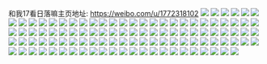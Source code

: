 和我17看日落嘛主页地址: https://weibo.com/u/1772318102 
![](https://wx4.sinaimg.cn/mw2000/69a36d96ly1h8wcceezfmj20u011in66.jpg) 
![](https://wx4.sinaimg.cn/mw2000/69a36d96ly1h8wccfaqwxj20u0140wn6.jpg) 
![](https://wx4.sinaimg.cn/mw2000/69a36d96ly1h8wccf3yawj20u0140dnq.jpg) 
![](https://wx4.sinaimg.cn/mw2000/69a36d96ly1h8wccepjidj20u0140am9.jpg) 
![](https://wx4.sinaimg.cn/mw2000/69a36d96ly1h8tyufork7j20u0140n9s.jpg) 
![](https://wx4.sinaimg.cn/mw2000/69a36d96ly1h8tyug3wchj20u0142dq5.jpg) 
![](https://wx4.sinaimg.cn/mw2000/69a36d96ly1h8tyugmmrwj20u013gwr7.jpg) 
![](https://wx4.sinaimg.cn/mw2000/69a36d96ly1h8tyuhcqjdj20u0140gz2.jpg) 
![](https://wx4.sinaimg.cn/mw2000/69a36d96ly1h8tyw3m0qwj20u00u0wmu.jpg) 
![](https://wx4.sinaimg.cn/mw2000/69a36d96ly1h8tyw43df7j20u01407ex.jpg) 
![](https://wx4.sinaimg.cn/mw2000/69a36d96ly1h8lviur1ikj20u013iwla.jpg) 
![](https://wx4.sinaimg.cn/mw2000/69a36d96ly1h8ae6lamwuj21120u0n5i.jpg) 
![](https://wx4.sinaimg.cn/mw2000/69a36d96ly1h8aehp1ovaj20u0140413.jpg) 
![](https://wx4.sinaimg.cn/mw2000/69a36d96ly1h85vldg0jgj20u01io1cc.jpg) 
![](https://wx4.sinaimg.cn/mw2000/69a36d96ly1h85vlf2z1bj20u01904hh.jpg) 
![](https://wx4.sinaimg.cn/mw2000/69a36d96ly1h85vlhdqwzj20u01901fj.jpg) 
![](https://wx4.sinaimg.cn/mw2000/69a36d96ly1h85vlih718j20u0190naq.jpg) 
![](https://wx4.sinaimg.cn/mw2000/69a36d96ly1h85vm4jy37j20u0140nav.jpg) 
![](https://wx4.sinaimg.cn/mw2000/69a36d96ly1h85vlj12hoj21400u0n4p.jpg) 
![](https://wx4.sinaimg.cn/mw2000/69a36d96ly1h7xzasv356j20u01syh6e.jpg) 
![](https://wx4.sinaimg.cn/mw2000/69a36d96ly1h7pz0gok7rj20u0140aiv.jpg) 
![](https://wx4.sinaimg.cn/mw2000/69a36d96ly1h7pz0jzhgsj20u0140thk.jpg) 
![](https://wx4.sinaimg.cn/mw2000/69a36d96ly1h7pz1ct2smj20u0192n4u.jpg) 
![](https://wx4.sinaimg.cn/mw2000/69a36d96ly1h7pz0a28fjj20u01407dg.jpg) 
![](https://wx4.sinaimg.cn/mw2000/69a36d96ly1h7pz0di42lj20u0140wo7.jpg) 
![](https://wx4.sinaimg.cn/mw2000/69a36d96ly1h7pz27we0xj20u0140wnu.jpg) 
![](https://wx4.sinaimg.cn/mw2000/69a36d96ly1h7pz0n0l38j20k00zkqa1.jpg) 
![](https://wx4.sinaimg.cn/mw2000/69a36d96ly1h7pz0qii7tj20k00zk7c0.jpg) 
![](https://wx4.sinaimg.cn/mw2000/69a36d96ly1h7pz0tte2mj20u0140k1c.jpg) 
![](https://wx4.sinaimg.cn/mw2000/69a36d96ly1h7jo3wj86ij20u0140n3h.jpg) 
![](https://wx4.sinaimg.cn/mw2000/69a36d96ly1h7jo3unb49j20u00wudiz.jpg) 
![](https://wx4.sinaimg.cn/mw2000/69a36d96ly1h7jo3z95u4j20u00u2q7d.jpg) 
![](https://wx4.sinaimg.cn/mw2000/69a36d96ly1h7fkcs0kcmj20k00zk75k.jpg) 
![](https://wx4.sinaimg.cn/mw2000/69a36d96ly1h6kwckwlqnj20u011ktht.jpg) 
![](https://wx4.sinaimg.cn/mw2000/69a36d96ly1h6kwhlglowj20sg47p4qp.jpg) 
![](https://wx4.sinaimg.cn/mw2000/69a36d96ly1h6kwhlyhcfj20e80izdgv.jpg) 
![](https://wx4.sinaimg.cn/mw2000/69a36d96ly1h6b64j94iaj20u01407ci.jpg) 
![](https://wx4.sinaimg.cn/mw2000/69a36d96ly1h6b64kwrevj20u0140wms.jpg) 
![](https://wx4.sinaimg.cn/mw2000/69a36d96ly1h5yhjpjmiwj20n01dsgri.jpg) 
![](https://wx4.sinaimg.cn/mw2000/69a36d96ly1h5yhjw7tnmj20u01400vx.jpg) 
![](https://wx4.sinaimg.cn/mw2000/69a36d96ly1h5yhjxbjnqj20u0140jvj.jpg) 
![](https://wx4.sinaimg.cn/mw2000/69a36d96ly1h5uu4k6cw6j21410u07e8.jpg) 
![](https://wx4.sinaimg.cn/mw2000/69a36d96ly1h5uu4pt0toj20u0140jy5.jpg) 
![](https://wx4.sinaimg.cn/mw2000/69a36d96ly1h5uu4tnpngj20u0140k11.jpg) 
![](https://wx4.sinaimg.cn/mw2000/69a36d96ly1h5uu3ufavqj20u00u0k03.jpg) 
![](https://wx4.sinaimg.cn/mw2000/69a36d96ly1h5uu3y7w53j20u014011d.jpg) 
![](https://wx4.sinaimg.cn/mw2000/69a36d96ly1h5uu5ancz4j20wb0u0n68.jpg) 
![](https://wx4.sinaimg.cn/mw2000/69a36d96ly1h5uu4ft1uqj20u0140n4g.jpg) 
![](https://wx4.sinaimg.cn/mw2000/69a36d96ly1h5uu4hqef1j20u0141ahu.jpg) 
![](https://wx4.sinaimg.cn/mw2000/69a36d96ly1h5uu5psyefj20u0140gso.jpg) 
![](https://wx4.sinaimg.cn/mw2000/69a36d96ly1h5uu4x00grj20u00wpn5i.jpg) 
![](https://wx4.sinaimg.cn/mw2000/69a36d96ly1h5uu5gzk67j21400u04a4.jpg) 
![](https://wx4.sinaimg.cn/mw2000/69a36d96ly1h5uf41gkcjj20u0140ai2.jpg) 
![](https://wx4.sinaimg.cn/mw2000/69a36d96ly1h5uf434f5sj20u013xwo1.jpg) 
![](https://wx4.sinaimg.cn/mw2000/69a36d96ly1h5uf45j3voj20u013iguv.jpg) 
![](https://wx4.sinaimg.cn/mw2000/69a36d96ly1h5uf47m199j20u014vdpg.jpg) 
![](https://wx4.sinaimg.cn/mw2000/69a36d96ly1h5uf5wqnutj20u00xd7bx.jpg) 
![](https://wx4.sinaimg.cn/mw2000/69a36d96ly1h5uf5zmxm2j20u014gtfe.jpg) 
![](https://wx4.sinaimg.cn/mw2000/69a36d96ly1h5uf80xtqfj20u0140n7u.jpg) 
![](https://wx4.sinaimg.cn/mw2000/69a36d96ly1h5qaqva1lej20u00u0aeq.jpg) 
![](https://wx4.sinaimg.cn/mw2000/69a36d96ly1h5qaquh1wjj20u00u0q9k.jpg) 
![](https://wx4.sinaimg.cn/mw2000/69a36d96ly1h5p7ytszgvj20u01407da.jpg) 
![](https://wx4.sinaimg.cn/mw2000/69a36d96ly1h5p7yux1wkj20u00u07a4.jpg) 
![](https://wx4.sinaimg.cn/mw2000/69a36d96ly1h5ny4u1pujj20n01dstdw.jpg) 
![](https://wx4.sinaimg.cn/mw2000/69a36d96ly1h5ny5hfud7j20u00zwn3v.jpg) 
![](https://wx4.sinaimg.cn/mw2000/69a36d96ly1h5nyehgex1j20u0140jyz.jpg) 
![](https://wx4.sinaimg.cn/mw2000/69a36d96ly1h5ny5ipinhj20u0141k1l.jpg) 
![](https://wx4.sinaimg.cn/mw2000/69a36d96ly1h5ny540941j20u01407e0.jpg) 
![](https://wx4.sinaimg.cn/mw2000/69a36d96ly1h5ny56keq5j20u00u044z.jpg) 
![](https://wx4.sinaimg.cn/mw2000/69a36d96ly1h5ny58dwpuj213i0u0q9v.jpg) 
![](https://wx4.sinaimg.cn/mw2000/69a36d96ly1h5enwczpspj21400u0q9d.jpg) 
![](https://wx4.sinaimg.cn/mw2000/69a36d96ly1h5enwe7260j21400u0k2h.jpg) 
![](https://wx4.sinaimg.cn/mw2000/69a36d96ly1h5enwld1urj20u00u07bx.jpg) 
![](https://wx4.sinaimg.cn/mw2000/69a36d96ly1h5enwc12oqj20u00u0gt7.jpg) 
![](https://wx4.sinaimg.cn/mw2000/69a36d96ly1h5enwkirkcj20u00u0tfs.jpg) 
![](https://wx4.sinaimg.cn/mw2000/69a36d96ly1h5eoj0xaskj20u0140grh.jpg) 
![](https://wx4.sinaimg.cn/mw2000/69a36d96ly1h58tz8ts05j20u00u0jwt.jpg) 
![](https://wx4.sinaimg.cn/mw2000/69a36d96ly1h58tz6y83bj20u01407bf.jpg) 
![](https://wx4.sinaimg.cn/mw2000/69a36d96ly1h58tz7p98oj20u0140n09.jpg) 
![](https://wx4.sinaimg.cn/mw2000/69a36d96ly1h58tzbb1lvj20u013sqa0.jpg) 
![](https://wx4.sinaimg.cn/mw2000/69a36d96ly1h58tzbp9vdj20u0140wlc.jpg) 
![](https://wx4.sinaimg.cn/mw2000/69a36d96ly1h58tz7a2tyj20u0140gt9.jpg) 
![](https://wx4.sinaimg.cn/mw2000/69a36d96ly1h58u0juseij20u0140k0t.jpg) 
![](https://wx4.sinaimg.cn/mw2000/69a36d96ly1h58u0kxealj20n01ds0wd.jpg) 
![](https://wx4.sinaimg.cn/mw2000/69a36d96ly1h53qeaoicij20n01dsgte.jpg) 
![](https://wx4.sinaimg.cn/mw2000/69a36d96ly1h4wbcomjrkj20u00u0jyg.jpg) 
![](https://wx4.sinaimg.cn/mw2000/69a36d96ly1h4wbd9uk4gj20u00uwdhg.jpg) 
![](https://wx4.sinaimg.cn/mw2000/69a36d96ly1h4ov6tkpjoj20u013yte4.jpg) 
![](https://wx4.sinaimg.cn/mw2000/69a36d96ly1h4ov6xeh84j20u014210e.jpg) 
![](https://wx4.sinaimg.cn/mw2000/69a36d96ly1h4ovae1z7nj20u00u0n39.jpg) 
![](https://wx4.sinaimg.cn/mw2000/69a36d96ly1h4jiy248doj20u013jqbt.jpg) 
![](https://wx4.sinaimg.cn/mw2000/69a36d96ly1h4jiy2t65qj20u00u00wd.jpg) 
![](https://wx4.sinaimg.cn/mw2000/69a36d96ly1h4jiy41549j21150u0wly.jpg) 
![](https://wx4.sinaimg.cn/mw2000/69a36d96ly1h4jiyp6ermj20u0140n5v.jpg) 
![](https://wx4.sinaimg.cn/mw2000/69a36d96ly1h4ibyy8i7lj20u0140k02.jpg) 
![](https://wx4.sinaimg.cn/mw2000/69a36d96ly1h4ibyzv4qtj20u013zjzx.jpg) 
![](https://wx4.sinaimg.cn/mw2000/69a36d96ly1h4ibz0g3r7j20u013zaj3.jpg) 
![](https://wx4.sinaimg.cn/mw2000/69a36d96ly1h4ibz0x85nj20u0140k1i.jpg) 
![](https://wx4.sinaimg.cn/mw2000/69a36d96ly1h4ibz3yspfj20u0140gv6.jpg) 
![](https://wx4.sinaimg.cn/mw2000/69a36d96ly1h4g4ymtwtpj20u0140dnh.jpg) 
![](https://wx4.sinaimg.cn/mw2000/69a36d96ly1h4g4ym8tknj20u0140n3f.jpg) 
![](https://wx4.sinaimg.cn/mw2000/69a36d96ly1h4g4yn8qenj20u014045x.jpg) 
![](https://wx4.sinaimg.cn/mw2000/69a36d96ly1h4g4zffga3j20u00u0ai8.jpg) 
![](https://wx4.sinaimg.cn/mw2000/69a36d96ly1h3b8hnjymmj20u70u079u.jpg) 
